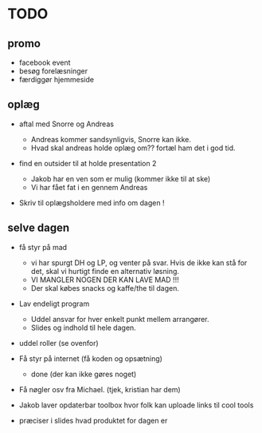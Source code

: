 # TODO

## promo
- facebook event
- besøg forelæsninger
- færdiggør hjemmeside

## oplæg
- aftal med Snorre og Andreas
  - Andreas kommer sandsynligvis, Snorre kan ikke.
  - Hvad skal andreas holde oplæg om?? fortæl ham det i god tid.


- find en outsider til at holde presentation 2
  - Jakob har en ven som er mulig (kommer ikke til at ske)
  - Vi har fået fat i en gennem Andreas


- Skriv til oplægsholdere med info om dagen !


## selve dagen
- få styr på mad
    - vi har spurgt DH og LP, og venter på svar. Hvis de ikke kan stå for det, skal vi hurtigt finde en alternativ løsning.
    - VI MANGLER NOGEN DER KAN LAVE MAD !!!
    - Der skal købes snacks og kaffe/the til dagen.


- Lav endeligt program
    - Uddel ansvar for hver enkelt punkt mellem arrangører.
    - Slides og indhold til hele dagen.

- uddel roller (se ovenfor)

- Få styr på internet (få koden og opsætning)
    - done (der kan ikke gøres noget)

- Få nøgler osv fra Michael. (tjek, kristian har dem)

- Jakob laver opdaterbar toolbox hvor folk kan uploade links til cool tools


- præciser i slides hvad produktet for dagen er
